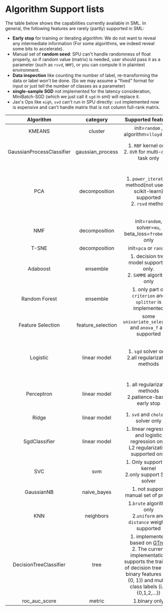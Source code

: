 # Algorithm Support lists

The table below shows the capabilities currently available in SML.
In general, the following features are rarely (partly) supported in SML:

- **Early stop** for training or iterating algorithm: We do not want to reveal any intermediate information (For some algorithms, we indeed reveal some bits to accelerate).
- Manual set of **random seed**: SPU can't handle randomness of float properly, so if random value (matrix) is needed, user should pass it as a parameter (such as `rsvd`, `NMF`), or you can compute it in plaintext environment.
- **Data inspection** like counting the number of label, re-transforming the data or label won't be done. (So we may assume a "fixed" format for input or just tell the number of classes as a parameter)
- **single-sample SGD** not implemented for the latency consideration, MiniBatch-SGD (which we just call it `sgd` in
  sml) will replace it.
- Jax's Ops like `eigh`, `svd` can't run in SPU directly: `svd` implemented now is expensive and can't handle matrix
  that is not column full-rank matrix.

|         Algorithm         |     category     |                                                                                                   Supported features                                                                                                    | Notes                                                                                                                                                                           |
|:-------------------------:|:----------------:|:-----------------------------------------------------------------------------------------------------------------------------------------------------------------------------------------------------------------------:|---------------------------------------------------------------------------------------------------------------------------------------------------------------------------------|
|          KMEANS           |     cluster      |                                                                                         init=`random` , algorithm=`lloyd`  only                                                                                         | 1. only run algo once for efficiency                                                                                                                                            |
| GaussianProcessClassifier | gaussian_process |                                                                               1. `RBF` kernel only<br/>2. `OVR` for multi-class task only                                                                               | 1. Current implementations will **NOT** optimize the parameters of kernel during training.                                                                                      |
|            PCA            |  decomposition   |                                                                  1. `power_iteration` method(not used in scikit-learn) supported<br/> 2. `rsvd` method                                                                  | 1. if method=`power_iteration`, then cov matrix will be computed first<br/>2.`rsvd` is very unstable under fixedpoint setting even in `FM128`, so only small data is supported. |
|            NMF            |  decomposition   |                                                                                init=`random`,  solver=`mu`,   beta_loss=`frobenius` only                                                                                |                                                                                                                                                                                 |
|            T-SNE            |  decomposition   |                                                                                init=`pca` or `random`                                                                         |                                                                                                                                                                                 |
|            Adaboost            |  ensemble   |                                                                                1. decision tree model supported only. <br/>2.        `SAMME` algorithm             only                                                  |             1. No early stopping is implemented                                                                                                                                                                    |
|            Random Forest            |  ensemble   |                                                                                1. only part of `criterion` and `splitter` is implemented                                                  |             1. No early stopping is implemented                                                                                                                                                                    |
|            Feature Selection            |  feature_selection   |                                                                                some `univariate_selection` and `anova_f` are supported                                                  |                                                                                                                                                                                 |
|         Logistic          |   linear model   |                                                                               1. `sgd` solver only<br/>2.all regularization methods                                                                                | 1. `sigmoid` will be evaluated approximately<br/>2. Only `OVR` is supported for multi-class task.<br/>3.Only support equal class weights                                |
|        Perceptron         |   linear model   |                                                                              1. all regularization methods<br/>2.patience-based early stop                                                                              | 1. this early stop will not cut down the training time, it just forces the update of parameters stop                                                                            |
|           Ridge           |   linear model   |                                                                                           1. `svd` and `cholesky` solver only                                                                                           |                                                                                                                                                                                 |
|       SgdClassifier       |   linear model   |                                                                 1. linear regression and logistic regression only<br/>L2  regularization supported only                                                                 | 1. `sigmoid` will be evaluated approximately                                                                                                                                    |
|            SVC            |       svm        |                                                                               1. Only support `RBF` kernel<br/>2.only support SMO solver                                                                                |                                                                                                                                                                                 |
|        GaussianNB         |   naive_bayes    |                                                                                           1. not support manual set of priors                                                                                           |                                                                                                                                                                                 |
|            KNN            |    neighbors     |                                                                        1.`brute` algorithm only<br/>2.`uniform` and `distance` weights supported                                                                        | 1. KD-tree or Ball-tree can't improve the efficiency in MPC setting                                                                                                             |
|  DecisionTreeClassifier   |       tree       | 1. implemented based on [GTree](https://arxiv.org/abs/2305.00645)<br/>2. The current implementation supports the training of decision tree with binary features (i.e. {0, 1}) and multi-class labels (i.e. {0,1,2,...}) | 1. For training, the memory and time complexity is around `O(n_samples * n_labels * n_features * 2 ** max_depth)`                                                                |
|       roc_auc_score       |      metric      |                                                                                                      1.binary only                                                                                                      |                                                                                                                                                                                 |
